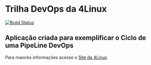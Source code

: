 # Trilha DevOps da 4Linux

<!-- Altere a Flag abaixo com sua URL do seu usuário do Github -->

[![Build Status](https://app.travis-ci.com/fabianoemonteiro/DevOpsLab-HelloWorld.svg?branch=main)](https://app.travis-ci.com/fabianoemonteiro/DevOpsLab-HelloWorld)

## Aplicação criada para exemplificar o Ciclo de uma PipeLine DevOps


Para maiores informações acesse o [Site da 4Linux](https://www.4linux.com.br/cursos/devops)
